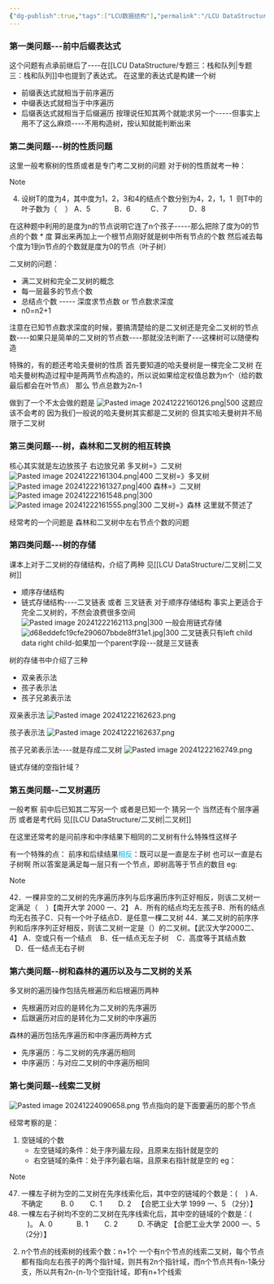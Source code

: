 ```yaml
---
{"dg-publish":true,"tags":["LCU数据结构"],"permalink":"/LCU DataStructure/专题四：树和二叉树/","dgPassFrontmatter":true,"noteIcon":"","created":"2024-12-22T15:48:03.771+08:00","updated":"2025-04-19T09:56:59.875+08:00"}
---
```



### 第一类问题---前中后缀表达式
这个问题有点承前继后了----在[[LCU DataStructure/专题三：栈和队列\|专题三：栈和队列]]中也提到了表达式。
在这里的表达式是构建一个树
- 前缀表达式就相当于前序遍历
- 中缀表达式就相当于中序遍历
- 后缀表达式就相当于后缀遍历
按理说任知其两个就能求另一个-----但事实上用不了这么麻烦----不用构造树，按认知就能判断出来
### 第二类问题---树的性质问题
这里一般考察树的性质或者是专门考二叉树的问题
对于树的性质就考一种：

> [!NOTE]
> 4. 设树T的度为4，其中度为1，2，3和4的结点个数分别为4，2，1，1  则T中的叶子数为（    ）
> A．5            B．6          C．7           D．8

在这种题中利用的是度为n的节点说明它连了n个孩子-----那么把除了度为0的节点的个数 * 度 算出来再加上一个根节点刚好就是树中所有节点的个数
然后减去每个度为1到n节点的个数就是度为0的节点（叶子树）

二叉树的问题：
- 满二叉树和完全二叉树的概念
- 每一层最多的节点个数
- 总结点个数  ----- 深度求节点数 or  节点数求深度
- n0=n2+1

注意在已知节点数求深度的时候，要搞清楚给的是二叉树还是完全二叉树的节点数----如果只是简单的二叉树的节点数----那就没法判断了---这棵树可以随便构造

特殊的，有的题还考哈夫曼树的性质
首先要知道的哈夫曼树是一棵完全二叉树
在哈夫曼树构造过程中是两两节点构造的，所以说如果给定权值总数为n个（给的数最后都会在叶节点） 那么 节点总数为2n-1

做到了一个不太会做的题是
![Pasted image 20241222160126.png|500](/img/user/accessory/Pasted%20image%2020241222160126.png)
这题应该不会考的 因为我们一般说的哈夫曼树其实都是二叉树的 但其实哈夫曼树并不局限于二叉树

### 第三类问题---树，森林和二叉树的相互转换
核心其实就是左边放孩子 右边放兄弟
多叉树=》二叉树
![Pasted image 20241222161304.png|400](/img/user/accessory/Pasted%20image%2020241222161304.png)
二叉树=》多叉树
![Pasted image 20241222161327.png|400](/img/user/accessory/Pasted%20image%2020241222161327.png)
森林=》二叉树
![Pasted image 20241222161548.png|300](/img/user/accessory/Pasted%20image%2020241222161548.png)
![Pasted image 20241222161555.png|300](/img/user/accessory/Pasted%20image%2020241222161555.png)
二叉树=》森林
这里就不赘述了

经常考的一个问题是 森林和二叉树中左右节点个数的问题

### 第四类问题---树的存储
课本上对于二叉树的存储结构，介绍了两种 见[[LCU DataStructure/二叉树\|二叉树]]
- 顺序存储结构
- 链式存储结构----二叉链表 或者 三叉链表
对于顺序存储结构 事实上更适合于完全二叉树的，不然会浪费很多空间
![Pasted image 20241222162113.png|300](/img/user/accessory/Pasted%20image%2020241222162113.png)
一般会用链式存储
![d68eddefc19cfe290607bbde8ff31e1.jpg|300](/img/user/accessory/d68eddefc19cfe290607bbde8ff31e1.jpg)
二叉链表只有left child data  right child-如果加一个parent字段---就是三叉链表

树的存储书中介绍了三种
- 双亲表示法
- 孩子表示法
- 孩子兄弟表示法

双亲表示法
![Pasted image 20241222162623.png](/img/user/accessory/Pasted%20image%2020241222162623.png)

孩子表示法
![Pasted image 20241222162637.png](/img/user/accessory/Pasted%20image%2020241222162637.png)

孩子兄弟表示法----就是存成二叉树
![Pasted image 20241222162749.png](/img/user/accessory/Pasted%20image%2020241222162749.png)

链式存储的空指针域？

### 第五类问题--二叉树遍历
一般考察 前中后已知其二写另一个
或者是已知一个 猜另一个
当然还有个层序遍历
或者是考代码
见[[LCU DataStructure/二叉树\|二叉树]]


在这里还常考的是问前序和中序结果下相同的二叉树有什么特殊性这样子

有一个特殊的点：
前序和后续结果<font color="#00b0f0">相反</font>：既可以是一直是左子树  也可以一直是右子树啊
所以答案是满足每一层只有一个节点，即树高等于节点的数目
eg:

> [!NOTE]
> 42．一棵非空的二叉树的先序遍历序列与后序遍历序列正好相反，则该二叉树一定满足（    ）【南开大学 2000 一、2】
> A．所有的结点均无左孩子B．所有的结点均无右孩子C．只有一个叶子结点D．是任意一棵二叉树
> 44．某二叉树的前序序列和后序序列正好相反，则该二叉树一定是（）的二叉树。【武汉大学2000二、4】
A．空或只有一个结点    B．任一结点无左子树    C．高度等于其结点数    D．任一结点无右子树


### 第六类问题--树和森林的遍历以及与二叉树的关系
多叉树的遍历操作包括先根遍历和后根遍历两种
- 先根遍历对应的是转化为二叉树的先序遍历
- 后跟遍历对应的是转化为二叉树的中序遍历

森林的遍历包括先序遍历和中序遍历两种方式
- 先序遍历：与二叉树的先序遍历相同
- 中序遍历：与对应二叉树的中序遍历相同

### 第七类问题--线索二叉树
![Pasted image 20241224090658.png](/img/user/accessory/Pasted%20image%2020241224090658.png)
节点指向的是下面要遍历的那个节点

经常考察的是：
1. 空链域的个数
	- 左空链域的条件：处于序列最左段，且原来左指针就是空的
	- 右空链域的条件：处于序列最右端，且原来右指针就是空的
eg：
> [!NOTE]
> 47. 一棵左子树为空的二叉树在先序线索化后，其中空的链域的个数是：(    )
> A．不确定         B. 0        C. 1        D. 2   【合肥工业大学 1999 一、5 （2分）】
> 48. 一棵左右子树均不空的二叉树在先序线索化后，其中空的链域的个数是：(    )。
> A. 0            B. 1        C. 2          D. 不确定 【合肥工业大学 2000 一、5 （2分）】

2. n个节点的线索树的线索个数：n+1个
	一个有n个节点的线索二叉树，每个节点都有指向左右孩子的两个指针域，则共有2n个指针域，而n个节点共有n-1条分支，所以共有2n-(n-1)个空指针域，即有n+1个线索